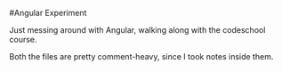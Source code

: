 #Angular Experiment

Just messing around with Angular, walking along with the codeschool course.

Both the files are pretty comment-heavy, since I took notes inside them.